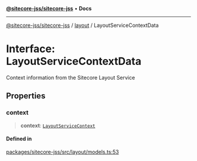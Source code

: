 [**@sitecore-jss/sitecore-jss**](../../README.md) • **Docs**

***

[@sitecore-jss/sitecore-jss](../../README.md) / [layout](../README.md) / LayoutServiceContextData

# Interface: LayoutServiceContextData

Context information from the Sitecore Layout Service

## Properties

### context

> **context**: [`LayoutServiceContext`](LayoutServiceContext.md)

#### Defined in

[packages/sitecore-jss/src/layout/models.ts:53](https://github.com/Sitecore/jss/blob/add785323e917338873098dc44b8af984c4e7c9a/packages/sitecore-jss/src/layout/models.ts#L53)
